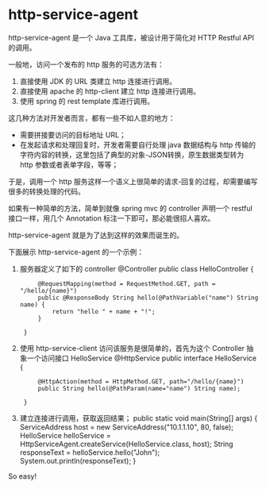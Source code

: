 # http-service-agent
http-service-agent 是一个 Java 工具库，被设计用于简化对 HTTP Restful API 的调用。

一般地，访问一个发布的 http 服务的可选方法有：

1. 直接使用 JDK 的 URL 类建立 http 连接进行调用。
2. 直接使用 apache 的 http-client 建立 http 连接进行调用。
3. 使用 spring 的 rest template 库进行调用。

这几种方法对开发者而言，都有一些不如人意的地方：

- 需要拼接要访问的目标地址 URL；
- 在发起请求和处理回复时，开发者需要自行处理 java 数据结构与 http 传输的字符内容的转换，这里包括了典型的对象-JSON转换，原生数据类型转为 http 参数或者表单字段，等等；

于是，调用一个 http 服务这样一个语义上很简单的请求-回复的过程，却需要编写很多的转换处理的代码。

如果有一种简单的方法，简单到就像 spring mvc 的 controller 声明一个 restful 接口一样，用几个 Annotation 标注一下即可，那必能很招人喜欢。

http-service-agent 就是为了达到这样的效果而诞生的。

下面展示 http-service-agent 的一个示例：

1. 服务器定义了如下的 controller
        @Controller
        public class HelloController {

            @RequestMapping(method = RequestMethod.GET, path = "/hello/{name}")
            public @ResponseBody String hello(@PathVariable("name") String name) {
                return "hello " + name + "!";
            }

        }

2. 使用 http-service-client 访问该服务是很简单的，首先为这个 Controller 抽象一个访问接口 HelloService
        @HttpService
        public interface HelloService {

            @HttpAction(method = HttpMethod.GET, path="/hello/{name}")
            public String hello(@PathParam(name="name") String name);

        }

3. 建立连接进行调用，获取返回结果；
        public static void main(String[] args) {
            ServiceAddress host = new ServiceAddress("10.1.1.10", 80, false);
            HelloService helloService = HttpServiceAgent.createService(HelloService.class, host);
            String responseText = helloService.hello("John");
            System.out.println(responseText);
        }

So easy!
